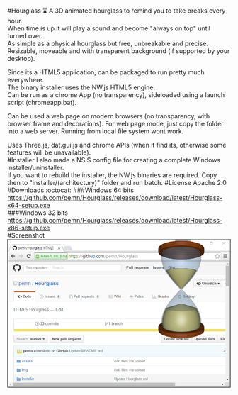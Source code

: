 #Hourglass :hourglass:
A 3D animated hourglass to remind you to take breaks every hour.  
When time is up it will play a sound and become "always on top" until turned over.  
As simple as a physical hourglass but free, unbreakable and precise.  
Resizable, moveable and with transparent background (if supported by your desktop).  
  
Since its a HTML5 application, can be packaged to run pretty much everywhere.  
The binary installer uses the NW.js HTML5 engine.  
Can be run as a chrome App (no transparency), sideloaded using a launch script (chromeapp.bat).  
  
Can be used a web page on modern browsers (no transparency, with browser frame and decorations). For web page mode, just copy the folder into a web server. Running from local file system wont work.  
  
Uses Three.js, dat.gui.js and chrome APIs (when it find its, otherwise some features will be unavailable).  
#Installer
I also made a NSIS config file for creating a complete Windows installer/uninstaller.  
If you want to rebuild the installer, the NW.js binaries are required. Copy then to "installer/(architectury)" folder and run batch.
#License
Apache 2.0
#Downloads :octocat:
###Windows 64 bits
https://github.com/pemn/Hourglass/releases/download/latest/Hourglass-x64-setup.exe  
###Windows 32 bits
https://github.com/pemn/Hourglass/releases/download/latest/Hourglass-x86-setup.exe  
#Screenshot
![screenshot](https://github.com/pemn/Hourglass/blob/master/img/screenshot.png)
